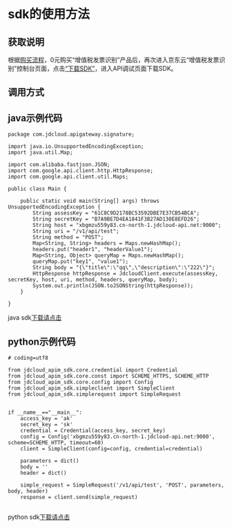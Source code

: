 # **sdk的使用方法**

## 获取说明 
根据[购买流程](未填超链接)，0元购买“增值税发票识别”产品后，再次进入京东云“增值税发票识别”控制台页面，点击[“下载SDK”](https://jdai.oss.cn-north-1.jcloudcs.com/aisdk/sdk/java.zip)，进入API调试页面下载SDK。

## 调用方式

## java示例代码
```$xslt
package com.jdcloud.apigateway.signature;

import java.io.UnsupportedEncodingException;
import java.util.Map;

import com.alibaba.fastjson.JSON;
import com.google.api.client.http.HttpResponse;
import com.google.api.client.util.Maps;

public class Main {

    public static void main(String[] args) throws UnsupportedEncodingException {
        String assessKey = "61C8C9D2178BC53592DBE7E37CB54BCA";
        String secretKey = "B7A9BE7D4EA1841F3B27AD130E8EFD26";
        String host = "xbgmzu559y83.cn-north-1.jdcloud-api.net:9000";
        String uri = "/v1/api/test";
        String method = "POST";
        Map<String, String> headers = Maps.newHashMap();
        headers.put("header1", "headerValue1");
        Map<String, Object> queryMap = Maps.newHashMap();
        queryMap.put("key1", "value1");
        String body = "{\"title\":\"qq\",\"description\":\"222\"}";
        HttpResponse httpResponse = JdcloudClient.execute(assessKey, secretKey, host, uri, method, headers, queryMap, body);
        System.out.println(JSON.toJSONString(httpResponse));
    }

}

```
java sdk[下载请点击](https://jdai.oss.cn-north-1.jcloudcs.com/aisdk/sdk/java.zip)


## python示例代码
```$xslt
# coding=utf8

from jdcloud_apim_sdk.core.credential import Credential
from jdcloud_apim_sdk.core.const import SCHEME_HTTPS, SCHEME_HTTP
from jdcloud_apim_sdk.core.config import Config
from jdcloud_apim_sdk.simpleclient import SimpleClient
from jdcloud_apim_sdk.simplerequest import SimpleRequest


if __name__=="__main__":
    access_key = 'ak'
    secret_key = 'sk'
    credential = Credential(access_key, secret_key)
    config = Config('xbgmzu559y83.cn-north-1.jdcloud-api.net:9000', scheme=SCHEME_HTTP, timeout=60)
    client = SimpleClient(config=config, credential=credential)

    parameters = dict()
    body = ''
    header = dict()

    simple_request = SimpleRequest('/v1/api/test', 'POST', parameters, body, header)
    response = client.send(simple_request)
    
```
python sdk[下载请点击](https://jdai.oss.cn-north-1.jcloudcs.com/aisdk/sdk/Python.zip)
